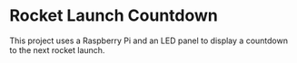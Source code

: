 # Rocket Launch Countdown
This project uses a Raspberry Pi and an LED panel to display a countdown to the next rocket launch.
